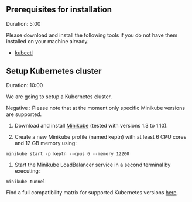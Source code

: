 
## Prerequisites for installation
Duration: 5:00

Please download and install the following tools if you do not have them installed on your machine already.

- [kubectl](https://kubernetes.io/docs/tasks/tools/install-kubectl/)


## Setup Kubernetes cluster
Duration: 10:00

We are going to setup a Kubernetes cluster.

Negative
: Please note that at the moment only specific Minikube versions are supported.

1. Download and install [Minikube](https://github.com/kubernetes/minikube/releases) (tested with versions 1.3 to 1.10).


1. Create a new Minikube profile (named keptn) with at least 6 CPU cores and 12 GB memory using:
  ```
  minikube start -p keptn --cpus 6 --memory 12200
  ```

1. Start the Minikube LoadBalancer service in a second terminal by executing:

  ```
  minikube tunnel 
  ``` 
  
Find a full compatibility matrix for supported Kubernetes versions [here](https://keptn.sh/docs/0.7.x/operate/k8s_support/).
